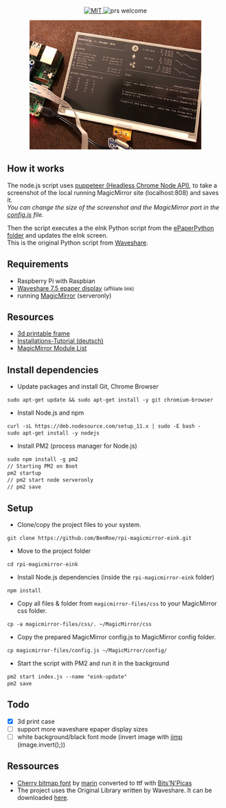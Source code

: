 
<p align="center">
  <a href="/LICENSE">
    <img src="https://img.shields.io/github/license/BenRoe/rpi-magicmirror-eink.svg" alt="MIT">
  </a>
  <img src="https://img.shields.io/badge/PRs-welcome-brightgreen.svg" alt="prs welcome">
</p>
<p align="center">
<img style="max-height:300px" src="screenshot.jpg">
</p>

## How it works
The node.js script uses [puppeteer (Headless Chrome Node API)](https://github.com/GoogleChrome/puppeteer),
to take a screenshot of the local running MagicMirror site (localhost:808) and saves it.  
*You can change the size of the screenshot and the MagicMirror port in the
 [config.js](https://github.com/BenRoe/rpi-magicmirror-eink/blob/master/config.js) file.*  

Then the script executes a the eInk Python script from the
 [ePaperPython folder](https://github.com/BenRoe/rpi-magicmirror-eink/tree/master/ePaperPython)
 and updates the eInk screen.  
This is the original Python script from [Waveshare](https://www.waveshare.com/wiki/7.5inch_e-Paper_HAT).


## Requirements
- Raspberry Pi with Raspbian
- [Waveshare 7.5 epaper display](http://s.click.aliexpress.com/e/cs4zJho4) <small>(affiliate link)</small>
- running [MagicMirror](https://github.com/MichMich/MagicMirror#server-only) (serveronly)

## Resources
- [3d printable frame](https://www.thingiverse.com/thing:3382910)
- [Installations-Tutorial (deutsch)](https://maker-tutorials.com/7-5-eink-epaper-bilderrahmen-magicmirror-display-raspberry-pi-zero-w/)
- [MagicMirror Module List](https://github.com/MichMich/MagicMirror/wiki/3rd-Party-Modules)

## Install dependencies

- Update packages and install Git, Chrome Browser
```shell
sudo apt-get update && sudo apt-get install -y git chromium-browser
```
- Install Node.js and npm
```shell
curl -sL https://deb.nodesource.com/setup_11.x | sudo -E bash -
sudo apt-get install -y nodejs
```
- Install PM2 (process manager for Node.js)
```shell
sudo npm install -g pm2
// Starting PM2 on Boot
pm2 startup
// pm2 start node serveronly
// pm2 save
```

## Setup
- Clone/copy the project files to your system.
```shell
git clone https://github.com/BenRoe/rpi-magicmirror-eink.git
```

- Move to the project folder
```shell
cd rpi-magicmirror-eink
```

- Install Node.js dependencies (inside the `rpi-magicmirror-eink` folder)
```shell
npm install
```

- Copy all files & folder from `magicmirror-files/css` to your MagicMirror css folder.
```shell
cp -a magicmirror-files/css/. ~/MagicMirror/css
```

- Copy the prepared MagicMirror config.js to MagicMirror config folder.
```shell
cp magicmirror-files/config.js ~/MagicMirror/config/
```

- Start the script with PM2 and run it in the background
```shell
pm2 start index.js --name "eink-update"
pm2 save
```

## Todo
- [X] 3d print case
- [ ] support more waveshare epaper display sizes
- [ ] white background/black font mode (invert image with [jimp](https://github.com/oliver-moran/jimp) (image.invert();))

## Ressources
- [Cherry bitmap font](https://github.com/turquoise-hexagon/cherry) by [marin](https://github.com/turquoise-hexagon) converted to ttf with [Bits'N'Picas](https://github.com/kreativekorp/bitsnpicas)
- The project uses the Original Library written by Waveshare. It can be downloaded [here](https://www.waveshare.com/wiki/Main_Page#OLEDs_.2F_LCDs).

